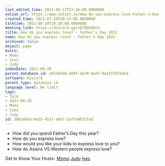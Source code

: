 ```yaml
---
last_edited_time: 2021-08-17T23:26:00.0000000
notion_url: https://www.notion.so/How-do-you-express-love-Father-s-Day-2021-3863deba8e354515a0b72a77a0032fad
created_time: 2021-07-20T20:15:00.0000000
talktime: 2021-08-20T20:30:00.0000000
meeting_link: https://discord.gg/vE7QUXGDnS
title: How do you express love? - Father's Day 2021
name: How do you express love? - Father's Day 2021
archived: false
object: page
hosts:
- Momo
- Ives
- Judy
indexDate: 2021-08-20
parent_database_id: e9339446-880f-4ef0-8ad7-8ad1f507dded
software: Discord
parent_type: database_id
language_level: No limit
tags:
- Talk
- 2021-08-20
- Momo
- Ives
- Judy
id: 3863deba-8e35-4515-a0b7-2a77a0032fad
---
```


   - How did you spend Father’s Day this year?
   - How do you express love?
   - How would you like your kids to express love to you?
   - How do Asians VS Western people express love? 

Get to Know Your Hosts-
[Momo](/23f0f26c7f1547c0b08477c0c6f1f461)
[Judy](/d7df8bdfae994fc1a37a32b73806247f)
[Ives](/80871d292cbd411da0b1ab74bb5bccfd)




